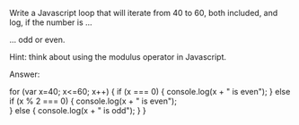 Write a Javascript loop that will iterate from 40 to 60, both included, and log, if the number is ...

... odd or even.

Hint: think about using the modulus operator in Javascript.

Answer:

for (var x=40; x<=60; x++) {
        if (x === 0) {
                console.log(x +  " is even");
        }
        else if (x % 2 === 0) {
                console.log(x + " is even");   
        }
        else {
                console.log(x + " is odd");
        }
}

